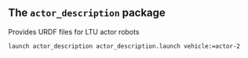 ## The `actor_description` package


Provides URDF files for LTU actor robots


```
launch actor_description actor_description.launch vehicle:=actor-2
```
